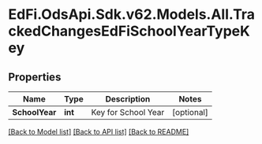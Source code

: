 # EdFi.OdsApi.Sdk.v62.Models.All.TrackedChangesEdFiSchoolYearTypeKey

## Properties

Name | Type | Description | Notes
------------ | ------------- | ------------- | -------------
**SchoolYear** | **int** | Key for School Year | [optional] 

[[Back to Model list]](../../README.md#documentation-for-models) [[Back to API list]](../../README.md#documentation-for-api-endpoints) [[Back to README]](../../README.md)

